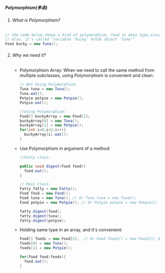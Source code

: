 ##### Polymorphism(多态)



1. ###### What is Polymorphism?

```java
// the code below shows a kind of polymorphism, food is data type,since tuna is inherited from food class, can be assigned to bucky(a reference variable).
// Also, it's called ”variable 'bucky' holds object 'tuna'“
Food bucky = new Tuna();
```

2. ###### Why we need it?

   - Polymorphism Array: When we need to call the same method from multiple subclasses, using Polymorphism is convenient and clean:

     ```java
     // Not Using Polymorphism:
     Tuna tuna = new Tuna();
     Tuna.eat();
     Potpie potpie = new Potpie();
     Potpie.eat();
     
     //Using Polymorphism:
     Food[] buckyArray = new Food[2];
     buckyArray[0] = new Tuna();
     buckyArray[1] = new Potpie();
     for(int i=0;i<2;i++){
       buckyArray[i].eat();
     }
     ```

   - Use Polymorphism in argument of a method:

     ```java
     //Fatty class:
     
     public void digest(Food food){
       food.eat();
     }
     
     // Main Class:
     Fatty fatty = new Fatty();
     Food food = new Food();
     Food tuna = new Tuna(); // Or Tuna tuna = new Tuna();
     Food potpie = new Potpie(); // Or Potpie potpie = new Potpie(); 
     
     fatty.digest(food);
     fatty.digest(tuna);
     fatty.digest(potpie);
     ```

   - Holding same type in an array, and it's convenient:

     ```java
     Food[] foods = new Food[2];  // Or Food foods[] = new Food[2]; Both representations are ok.
     foods[0] = new Tuna();
     foods[1] = new Potpie();
     
     for(Food food:foods){
       food.eat();
     }
     ```

     